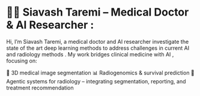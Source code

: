 # 🧑‍⚕️ Siavash Taremi – Medical Doctor & AI Researcher :
Hi, I’m Siavash Taremi, a medical doctor and AI researcher investigate the state of the art deep learning methods to address challenges in current AI and radiology methods . My work bridges clinical medicine with AI , focusing on:

🧠 3D medical image segmentation 
📊 Radiogenomics & survival prediction
🤖 Agentic systems for radiology – integrating segmentation, reporting, and treatment recommendation
